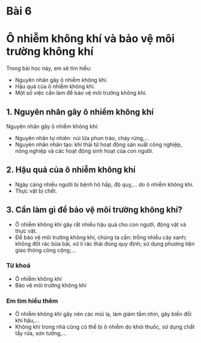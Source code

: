 # Bài 6
# Ô nhiễm không khí và bảo vệ môi trường không khí

Trong bài học này, em sẽ tìm hiểu:
- Nguyên nhân gây ô nhiễm không khí.
- Hậu quả của ô nhiễm không khí.
- Một số việc cần làm để bảo vệ môi trường không khí.

## 1. Nguyên nhân gây ô nhiềm không khí
Nguyên nhân gây ô nhiễm không khí:
- Nguyên nhân tự nhiên: núi lửa phun trào, cháy rừng,...
- Nguyên nhân nhân tạo: khí thải từ hoạt động sản xuất công nghiệp, nông nghiệp và các hoạt động sinh hoạt của con người.

## 2. Hậu quả của ô nhiễm không khí
- Ngày càng nhiều người bị bệnh hô hấp, độ quỵ,... do ô nhiễm không khí.
- Thực vật bị chết.

## 3. Cần làm gì để bảo vệ môi trường không khí?
- Ô nhiễm không khí gây rất nhiều hậu quả cho con người, động vật và thực vật.
- Để bảo vệ môi trường không khí, chúng ta cần: trồng nhiều cây xanh; không đốt rác bừa bãi, xử lí rác thải đúng quy định; sử dụng phương tiện giao thông công cộng;...

### Từ khoá
- Ô nhiễm không khí
- Bảo vệ môi trường không khí

### Em tìm hiểu thêm
- Ô nhiễm không khí gây nên các mùi lạ, làm giảm tầm nhìn, gây biến đổi khí hậu,...
- Không khí trong nhà cũng có thể bị ô nhiễm do khói thuốc, sử dụng chất tẩy rửa, sơn tường,...
